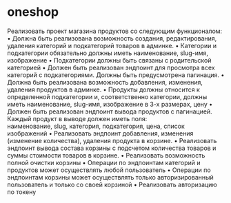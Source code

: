 # oneshop

Реализовать проект магазина продуктов со следующим функционалом:
    • Должна быть реализована возможность создания, редактирования, удаления категорий и подкатегорий товаров в админке.
    • Категории и подкатегории обязательно должны иметь наименование, slug-имя, изображение
    • Подкатегории должны быть связаны с родительской категорией
    • Должен быть реализован эндпоинт для просмотра всех категорий с подкатегориями. Должны быть предусмотрена пагинация.
    • Должна быть реализована возможность добавления, изменения, удаления продуктов в админке.
    • Продукты должны относится к определенной подкатегории и, соответственно категории, должны иметь наименование, 
      slug-имя, изображение в 3-х размерах, цену
    • Должен быть реализован эндпоинт вывода продуктов с пагинацией. Каждый продукт в выводе должен иметь поля:     
      наименование, slug, категория, подкатегория, цена, список изображений
    • Реализовать эндпоинт добавления, изменения (изменение количества), удаления продукта в корзине.
    • Реализовать эндпоинт вывода  состава корзины с подсчетом количества товаров и суммы стоимости товаров в корзине.
    • Реализовать возможность полной очистки корзины
    • Операции по эндпоинтам категорий и продуктов может осуществлять любой пользователь
    • Операции по эндпоинтам корзины может осуществлять только авторизированный пользователь и только со своей корзиной
    • Реализовать авторизацию по токену

